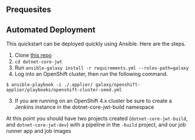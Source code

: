 ## Prequesites



## Automated Deployment

This quickstart can be deployed quickly using Ansible. Here are the steps.

1. Clone [this repo](https://github.com/cloudfirst-dev/dotnet-core-jwt)
2. `cd dotnet-core-jwt`
3. Run `ansible-galaxy install -r requirements.yml --roles-path=galaxy`
2. Log into an OpenShift cluster, then run the following command.
```
$ ansible-playbook -i ./.applier/ galaxy/openshift-applier/playbooks/openshift-cluster-seed.yml
```
3. If you are running on an OpenShift 4.x cluster be sure to create a Jenkins instance in the dotnet-core-jwt-build namespace

At this point you should have two projects created (`dotnet-core-jwt-build`, and `dotnet-core-jwt-dev`) with a pipeline in the `-build` project, and our job runner app and job images
